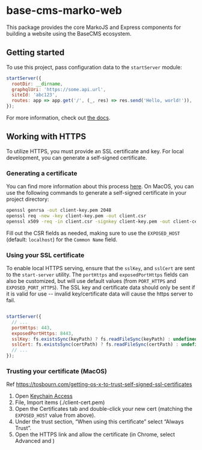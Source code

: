 base-cms-marko-web
===
This package provides the core MarkoJS and Express components for building a website using the BaseCMS ecosystem.

## Getting started

To use this project, pass configuration data to the `startServer` module:
```js
startServer({
  rootDir: __dirname,
  graphqlUri: 'https://some.api.url',
  siteId: 'abc123',
  routes: app => app.get('/', (_, res) => res.send('Hello, world!')),
});
```

For more information, check out [the docs](https://docs.parameter1.com/basecms-websites/getting-started/quick-start-guide#configuring-the-framework).

## Working with HTTPS

To utilize HTTPS, you must provide an SSL certificate and key. For local development, you can generate
a self-signed certificate.

### Generating a certificate
You can find more information about this process [here](https://stackoverflow.com/questions/34835859/node-js-https-example-error-unknown-ssl-protocol-error-in-connection-to-localh/35053638#35053638). On MacOS, you can use the following commands to generate a self-signed certificate in your project directory:
```sh
openssl genrsa -out client-key.pem 2048
openssl req -new -key client-key.pem -out client.csr
openssl x509 -req -in client.csr -signkey client-key.pem -out client-cert.pem
```

Fill out the CSR fields as needed, making sure to use the `EXPOSED_HOST` (default: `localhost`) for the `Common Name` field.

### Using your SSL certificate
To enable local HTTPS serving, ensure that the `sslKey`, and `sslCert` are sent to the `start-server`
utility. The `portHttps` and `exposedPortHttps` fields can also be customized, but will use default
values (from `PORT_HTTPS` and `EXPOSED_PORT_HTTPS`). The SSL key and certificate data should only be
sent if it is valid for use -- invalid key/certificate data will cause the https server to fail.

```js

startServer({
  // ...
  portHttps: 443,
  exposedPortHttps: 8443,
  sslKey: fs.existsSync(keyPath) ? fs.readFileSync(keyPath) : undefined,
  sslCert: fs.existsSync(certPath) ? fs.readFileSync(certPath) : undefined,
  // ...
});

```

### Trusting your certificate (MacOS)
Ref https://tosbourn.com/getting-os-x-to-trust-self-signed-ssl-certificates

1. Open [Keychain Access](x-help-action://openApp?bundleId=com.apple.keychainaccess)
2. File, Import items (./client-cert.pem)
3. Open the Certificates tab and double-click your new cert (matching the `EXPOSED_HOST` value from above).
4. Under the trust section, “When using this certificate” select “Always Trust”.
5. Open the HTTPS link and allow the certificate (in Chrome, select Advanced and )
